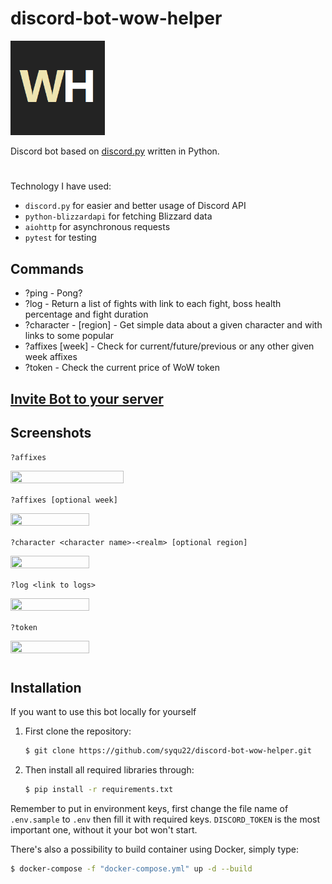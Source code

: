 

# discord-bot-wow-helper

<img src="https://github.com/syqu22/discord-bot-wow-helper/blob/master/img/avatar.png" height=20% width=30%>

Discord bot based on [discord.py](https://discordpy.readthedocs.io/en/stable/) written in Python.

#

Technology I have used:
- `discord.py` for easier and better usage of Discord API
- `python-blizzardapi` for fetching Blizzard data
- `aiohttp` for asynchronous requests
- `pytest` for testing

## Commands

- ?ping - Pong?
- ?log - Return a list of fights with link to each fight, boss health percentage and fight duration
- ?character - [region] - Get simple data about a given character and with links to some popular 
- ?affixes [week] - Check for current/future/previous or any other given week affixes
- ?token - Check the current price of WoW token

## [Invite Bot to your server](https://discord.com/api/oauth2/authorize?client_id=842687783523844149&permissions=67584&scope=bot)

## Screenshots

`?affixes`

<img src="https://github.com/syqu22/discord-bot-wow-helper/blob/master/img/affixes_1_command.png" height=50% width=60%>

`?affixes [optional week]`

<img src="https://github.com/syqu22/discord-bot-wow-helper/blob/master/img/affixes_2_command.png" height=30% width=50%>

`?character <character name>-<realm> [optional region]`

<img src="https://github.com/syqu22/discord-bot-wow-helper/blob/master/img/character_command.png" height=45% width=50%>

`?log <link to logs>`

<img src="https://github.com/syqu22/discord-bot-wow-helper/blob/master/img/logs_command.png" height=45% width=50%>

`?token`

<img src="https://github.com/syqu22/discord-bot-wow-helper/blob/master/img/token_command.png" height=30% width=50%>

#

## Installation 

If you want to use this bot locally for yourself

1. First clone the repository:
    ```sh
    $ git clone https://github.com/syqu22/discord-bot-wow-helper.git
    ```

2. Then install all required libraries through:
    ```sh
    $ pip install -r requirements.txt
    ```

Remember to put in environment keys, first change the file name of `.env.sample` to `.env` then fill it with required keys. `DISCORD_TOKEN` is the most important one, without it your bot won't start.

There's also a possibility to build container using Docker, simply type:

```sh
$ docker-compose -f "docker-compose.yml" up -d --build
```
